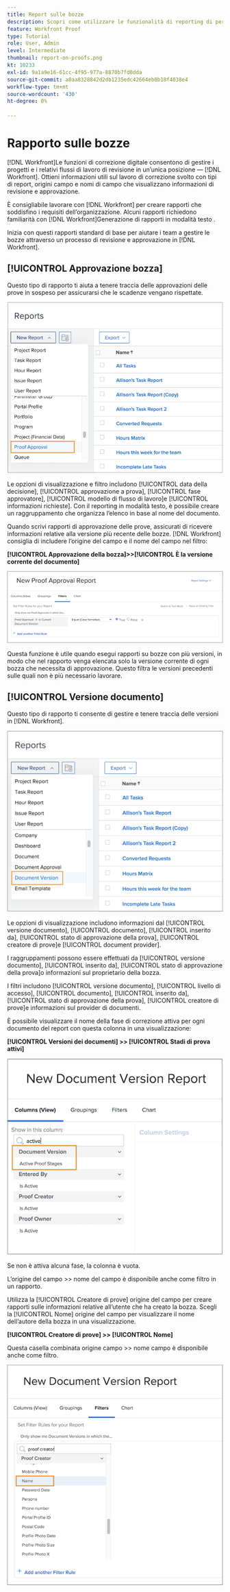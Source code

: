 ```yaml
---
title: Report sulle bozze
description: Scopri come utilizzare le funzionalità di reporting di per gestire l’avanzamento delle prove.
feature: Workfront Proof
type: Tutorial
role: User, Admin
level: Intermediate
thumbnail: report-on-proofs.png
kt: 10233
exl-id: 9a1a9e16-61cc-4f95-977a-8870b7fd0dda
source-git-commit: a0aa8328842d2db1235edc42664eb0b18f4038e4
workflow-type: tm+mt
source-wordcount: '430'
ht-degree: 0%

---
```


# Rapporto sulle bozze

[!DNL Workfront]Le funzioni di correzione digitale consentono di gestire i progetti e i relativi flussi di lavoro di revisione in un’unica posizione — [!DNL Workfront]. Ottieni informazioni utili sul lavoro di correzione svolto con tipi di report, origini campo e nomi di campo che visualizzano informazioni di revisione e approvazione.

È consigliabile lavorare con [!DNL Workfront] per creare rapporti che soddisfino i requisiti dell’organizzazione. Alcuni rapporti richiedono familiarità con [!DNL Workfront]Generazione di rapporti in modalità testo .

Inizia con questi rapporti standard di base per aiutare i team a gestire le bozze attraverso un processo di revisione e approvazione in [!DNL Workfront].

## [!UICONTROL Approvazione bozza]

Questo tipo di rapporto ti aiuta a tenere traccia delle approvazioni delle prove in sospeso per assicurarsi che le scadenze vengano rispettate.

![Seleziona [!UICONTROL Approvazione della bozza] dal [!UICONTROL Nuovo rapporto] menu a discesa](assets/proof-system-setups-proof-approval-report.png)

Le opzioni di visualizzazione e filtro includono [!UICONTROL data della decisione], [!UICONTROL approvazione a prova], [!UICONTROL fase approvatore], [!UICONTROL modello di flusso di lavoro]e [!UICONTROL informazioni richieste]. Con il reporting in modalità testo, è possibile creare un raggruppamento che organizza l’elenco in base al nome del documento.

Quando scrivi rapporti di approvazione delle prove, assicurati di ricevere informazioni relative alla versione più recente delle bozze. [!DNL Workfront] consiglia di includere l’origine del campo e il nome del campo nel filtro:

**[!UICONTROL Approvazione della bozza]>>[!UICONTROL È la versione corrente del documento]**

![Scheda Filtri nel generatore di report](assets/proof-system-setups-proof-approval-report-is-current-version.png)

Questa funzione è utile quando esegui rapporti su bozze con più versioni, in modo che nel rapporto venga elencata solo la versione corrente di ogni bozza che necessita di approvazione. Questo filtra le versioni precedenti sulle quali non è più necessario lavorare.

## [!UICONTROL Versione documento]

Questo tipo di rapporto ti consente di gestire e tenere traccia delle versioni in [!DNL Workfront].

![Seleziona [!UICONTROL Versione documento] dal [!UICONTROL Nuovo rapporto] menu a discesa](assets/proof-system-setups-document-version-report.png)

Le opzioni di visualizzazione includono informazioni dal [!UICONTROL versione documento], [!UICONTROL documento], [!UICONTROL inserito da], [!UICONTROL stato di approvazione della prova], [!UICONTROL creatore di prove]e [!UICONTROL document provider].

I raggruppamenti possono essere effettuati da [!UICONTROL versione documento], [!UICONTROL inserito da], [!UICONTROL stato di approvazione della prova]o informazioni sul proprietario della bozza.

I filtri includono [!UICONTROL versione documento], [!UICONTROL livello di accesso], [!UICONTROL documento], [!UICONTROL inserito da], [!UICONTROL stato di approvazione della prova], [!UICONTROL creatore di prove]e informazioni sul provider di documenti.

È possibile visualizzare il nome della fase di correzione attiva per ogni documento del report con questa colonna in una visualizzazione:

**[!UICONTROL Versioni dei documenti] >> [!UICONTROL Stadi di prova attivi]**

![Scheda Filtri nel generatore di report](assets/proof-system-setups-active-proof-stages.png)

Se non è attiva alcuna fase, la colonna è vuota.

L’origine del campo >> nome del campo è disponibile anche come filtro in un rapporto.

Utilizza la [!UICONTROL Creatore di prove] origine del campo per creare rapporti sulle informazioni relative all’utente che ha creato la bozza. Scegli la [!UICONTROL Nome] origine del campo per visualizzare il nome dell’autore della bozza in una visualizzazione.

**[!UICONTROL Creatore di prove] >> [!UICONTROL Nome]**

Questa casella combinata origine campo >> nome campo è disponibile anche come filtro.

![Scheda Filtri nel generatore di report](assets/proof-system-setups-proof-creator-name.png)

<!--
Learn More Icon
Learn how to create reports in [!DNL Workfront] with the Report Creation class.
Access to proofing functionality
-->
